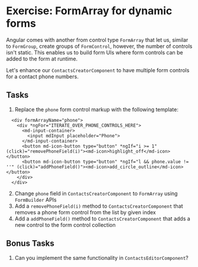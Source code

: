 # Exercise: FormArray for dynamic forms

Angular comes with another from control type `FormArray` that let us, similar to `FormGroup`, create groups of `FormControl`, however, the number of controls isn't static. This enables us to build form UIs where form controls can be added to the form at runtime.

Let's enhance our `ContactsCreatorComponent` to have multiple form controls for a contact phone numbers.

## Tasks

1. Replace the `phone` form control markup with the following template:

```
  <div formArrayName="phone">
    <div *ngFor="ITERATE_OVER_PHONE_CONTROLS_HERE">
      <md-input-container>
        <input mdInput placeholder="Phone">
      </md-input-container>
      <button md-icon-button type="button" *ngIf="i >= 1" (click)="removePhoneField(i)"><md-icon>highlight_off</md-icon></button>
      <button md-icon-button type="button" *ngIf="l && phone.value != ''" (click)="addPhoneField()"><md-icon>add_circle_outline</md-icon></button>
    </div>
  </div>
```
2. Change `phone` field in `ContactsCreatorComponent` to `FormArray` using `FormBuilder` APIs
3. Add a `removePhoneField(i)` method to `ContactsCreatorComponent` that removes a phone form control from the list by given index
4. Add a `addPhoneField()` method to `ContactsCreatorComponent` that adds a new control to the form control collection

## Bonus Tasks

1. Can you implement the same functionality in `ContactsEditorComponent`?

